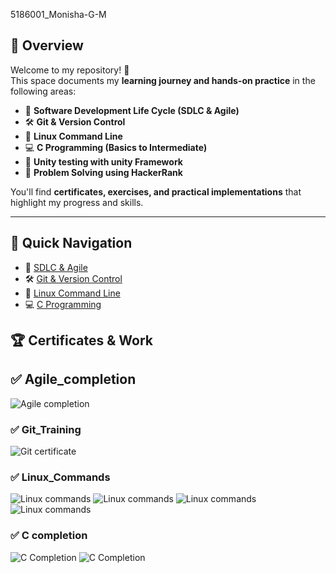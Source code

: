5186001_Monisha-G-M
## 🌟 Overview

Welcome to my repository! 🚀  
This space documents my **learning journey and hands-on practice** in the following areas:

- 📘 **Software Development Life Cycle (SDLC & Agile)**
- 🛠️ **Git & Version Control**
- 🐧 **Linux Command Line**
- 💻 **C Programming (Basics to Intermediate)**
- 🔗 **Unity testing with unity Framework**
- 🧪 **Problem Solving using HackerRank**
  

You'll find **certificates, exercises, and practical implementations** that highlight my progress and skills.

---

## 🚀 Quick Navigation

- 📘 [SDLC & Agile](./Agile_completion.png)
- 🛠️ [Git & Version Control](./git_week2)
- 🐧 [Linux Command Line](./linux_commands)
- 💻 [C Programming](./C%20Completion)
## 🏆 Certificates & Work

## ✅ Agile_completion
![Agile completion](Agile_completion.png)

### ✅ Git_Training
![Git certificate](git_week2/Git_Training.jpg)

### ✅ Linux_Commands
![Linux commands](linux_commands/linux_assesment1.png)
![Linux commands](linux_commands/linux_assesment2.png)
![Linux commands](linux_commands/linux_assesment3.png)
![Linux commands](linux_commands/linux_assesment4.png)


### ✅ C completion
![C Completion](C%20Completion/C_Intermediate.jpg)
![C Completion](C%20Completion/Introduction_to_C.jpg)


